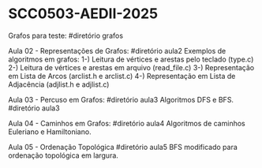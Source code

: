 # SCC0503-AEDII-2025

Grafos para teste: #diretório grafos

Aula 02 - Representações de Grafos: #diretório aula2
Exemplos de algoritmos em grafos:
1-) Leitura de vértices e arestas pelo teclado (type.c) 2-) Leitura de vértices e arestas em arquivo (read_file.c) 3-) Representação em Lista de Arcos (arclist.h e arclist.c) 4-) Representação em Lista de Adjacência (adjlist.h e adjlist.c)

Aula 03 - Percuso em Grafos: #diretório aula3
Algoritmos DFS e BFS. #diretório aula3

Aula 04 - Caminhos em Grafos: #diretório aula4
Algoritmos de caminhos Euleriano e Hamiltoniano.

Aula 05 - Ordenação Topológica #diretório aula5
BFS modificado para ordenação topológica em largura.